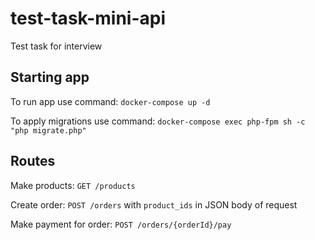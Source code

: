 # test-task-mini-api
Test task for interview

## Starting app
To run app use command:
`docker-compose up -d`

To apply migrations use command:
`docker-compose exec php-fpm sh -c "php migrate.php"`

## Routes
Make products:
`GET /products`

Create order:
`POST /orders`
with `product_ids` in JSON body of request

Make payment for order:
`POST /orders/{orderId}/pay`
